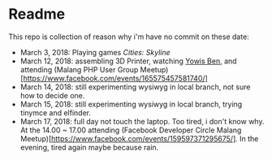 # Readme
This repo is collection of reason why i'm have no commit on these date:
* March 3, 2018: Playing games *Cities: Skyline*
* March 12, 2018: assembling 3D Printer, watching [Yowis Ben](http://www.imdb.com/title/tt8024712/), and attending (Malang PHP User Group Meetup)[https://www.facebook.com/events/165575457581740/]
* March 14, 2018: still experimenting wysiwyg in local branch, not sure how to decide one.
* March 15, 2018: still experimenting wysiwyg in local branch, trying tinymce and elfinder.
* March 17, 2018: full day not touch the laptop. Too tired, i don't know why. At the 14.00 ~ 17.00 attending (Facebook Developer Circle Malang Meetup)[https://www.facebook.com/events/159597371295675/]. In the evening, tired again maybe because rain.
